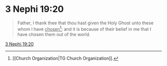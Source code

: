 # 3 Nephi 19:20

> Father, I thank thee that thou hast given the Holy Ghost unto these whom I have <u>chosen</u>[^a]; and it is because of their belief in me that I have chosen them out of the world.

[3 Nephi 19:20](https://www.churchofjesuschrist.org/study/scriptures/bofm/3-ne/19?lang=eng&id=p20#p20)


[^a]: [[Church Organization|TG Church Organization]].  
